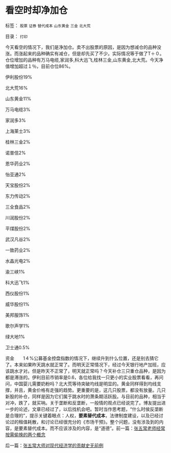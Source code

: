# 看空时却净加仓

标签： `股票` `证券` `替代成本` `山东黄金` `三金` `北大荒` 

目录： `打印`

今天看空的情况下，我们是净加仓。卖不出股票的原因，是因为想减仓的品种没涨。而涨起来的品种确实有减仓，但是却先买了不少。实际情况等于做了T＋０。仓位增加的品种有万马电缆,家润多,科大迅飞,桂林三金,山东黄金,北大荒。今天净值增加超过１％，目前仓位86%。

伊利股份19%

北大荒16%

山东黄金11%

万马电缆3%

家润多3%

上海莱士3%

桂林三金2%

诺普信2%

恩华药业2%

怡亚通2%

天宝股份2%

东力传动2%

三全食品2%

川润股份2%

平煤股份2%

武汉凡谷2%

一致药业2%

水晶光电2%

渝三峡1%

科大迅飞1%

西仪股份1%

威华股份1%

美邦服饰1%

歌尔声学1%

绿大地1%

卫士通0.5%

资金　　1４%公募基金控盘指数的情况下，继续升到什么位置，还是别去猜它了。本来如果昨天跳水就正常了。而明天正常情况下，经过今天银行地产加班，应该跳水才对。但是昨天不正常了，明天就正常吗？今天补仓三只重仓品种，是因为都是滞涨的。伊利目前市销率是0.6，各位给我找一只更小的实业股票看看，再问问，中国婴儿需要奶粉吗？北大荒等待突破均线是明显的。黄金同样得到均线支撑，并且，黄金价格有走强的趋势。更重要的是，这几只股票，都没有放量。几只新股的补仓，同样是因为它们属于跳水时的萧条期活跃股。与目前的品种，相当于对冲，跌了，就买呐。关于垄断和反垄断，一般情的观点已经说完了。博友提出进一步的论述，文章已经过了，以后找机会吧。暂时当作思考题，“什么时侯反垄断是合理的”，提示关键着眼点：人权，**要素替代成本**，法律制度建设，以及已经讨论过的租值耗散，和讨论已经很充分的《市场干预》。整个问题，没有涉及到的内容，是要素替代成本。而不应该涉及的内容，是“道德”。前一篇：[张五常老师经常按需偷换的两个概念](../../../2009/7/23/张五常老师经常按需偷换的两个概念.md)

后一篇：[张五常大师对现代经济学的贡献史无前例](../../../2009/7/23/张五常大师对现代经济学的贡献史无前例.md)